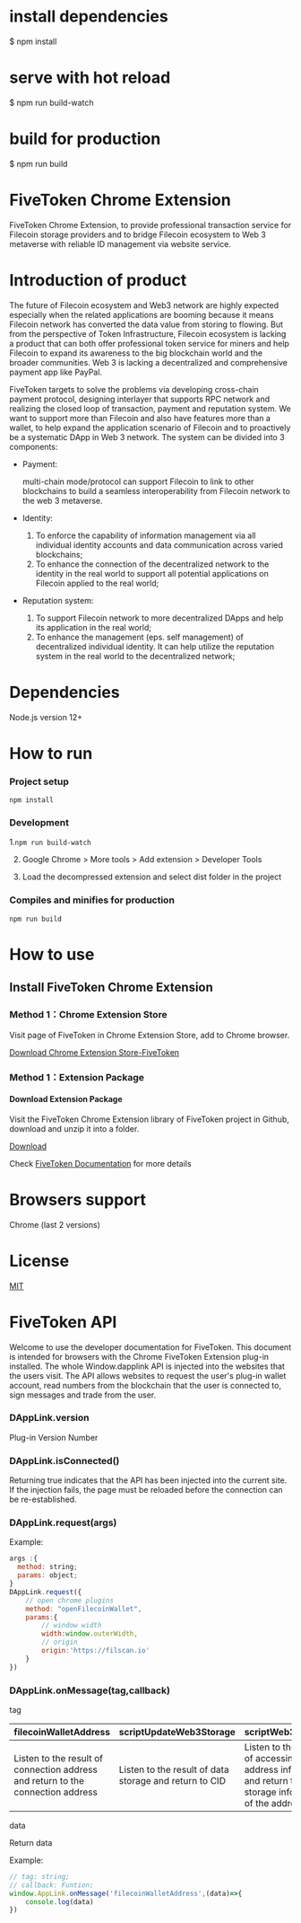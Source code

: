 # install dependencies
$ npm install

# serve with hot reload
$ npm run build-watch

# build for production
$ npm run build


# FiveToken Chrome Extension
FiveToken Chrome Extension, to provide professional transaction service for Filecoin storage providers and to bridge Filecoin ecosystem to Web 3 metaverse with reliable ID management via website service.

# Introduction of  product

The future of Filecoin ecosystem and Web3 network are highly expected especially when the related applications are booming because it means Filecoin network has converted the data value from storing to flowing. But from the perspective of Token Infrastructure, Filecoin ecosystem is lacking a product that can both offer professional token service for miners and help Filecoin to expand its awareness to the big blockchain world and the broader communities. Web 3 is lacking a decentralized and comprehensive payment app like PayPal.

FiveToken targets to solve the problems via developing cross-chain payment protocol, designing interlayer that supports RPC network and realizing the closed loop of transaction, payment and reputation system. We want to support more than Filecoin and also have features more than a wallet, to help expand the application scenario of Filecoin and to proactively be a systematic DApp in Web 3 network. The system can be divided into 3 components:

- Payment: 

  multi-chain mode/protocol can support Filecoin to link to other blockchains to build a seamless interoperability from Filecoin network to the web 3 metaverse.

- Identity:

  1. To enforce the capability of information management via all individual identity accounts and data communication across varied blockchains;
  2. To enhance the connection of the decentralized network to the identity in the real world to support all potential applications on Filecoin applied to the real world;

- Reputation system:
  1. To support Filecoin network to more decentralized DApps and help its application in the real world;
  2. To enhance the management (eps. self management) of decentralized individual identity. It can help utilize the reputation system in the real world to the decentralized network;

# Dependencies
Node.js version 12+

# How to run
### Project setup 

```npm install```

### Development

1.```npm run build-watch```

2. Google Chrome > More tools > Add extension > Developer Tools

3. Load the decompressed extension and select dist folder in the project

### Compiles and minifies for production
```npm run build```

# How to use
## Install FiveToken Chrome Extension

### Method 1：Chrome Extension Store

Visit page of FiveToken in Chrome Extension Store, add to Chrome browser.

[Download Chrome Extension Store-FiveToken](https://chrome.google.com/webstore/detail/fivetoken/mbffiajjodnaglhnplbgmhcbjfiimeol)

### Method 1：Extension Package

#### Download Extension Package

Visit the FiveToken Chrome Extension library of FiveToken project in Github, download and unzip it into a folder.

[Download](https://github.com/FiveToken/FiveToken-Wallet-Chrome-Extension/releases)

Check [FiveToken Documentation](https://docs.fivetoken.io/userguide/filecoinchrome.html#install-fivetoken-chrome-extension) for more details

# Browsers support
Chrome (last 2 versions)

# License
[MIT](https://github.com/FiveToken/FiveToken-Wallet-Chrome-Extension/blob/master/LICENSE)




# FiveToken API
Welcome to use the developer documentation for FiveToken. This document is intended for browsers with the Chrome FiveToken Extension plug-in installed.
The whole Window.dapplink API is injected into the websites that the users visit. The API allows websites to request the user's plug-in wallet account, read numbers from the blockchain that the user is connected to, sign messages and trade from the user.

### DAppLink.version
Plug-in Version Number

### DAppLink.isConnected()
Returning true indicates that the API has been injected into the current site. If the injection fails, the page must be reloaded before the connection can be re-established.

### DAppLink.request(args)
Example:
```js
args :{
  method: string;
  params: object;
}
DAppLink.request({
    // open chrome plugins
    method: "openFilecoinWallet",
    params:{
        // window width
        width:window.outerWidth,
        // origin
        origin:'https://filscan.io'
    }
})
```

### DAppLink.onMessage(tag,callback)
tag

|  filecoinWalletAddress   | scriptUpdateWeb3Storage  | scriptWeb3Storage |
|  ----  | ----  | ----  | 
| Listen to the result of connection address and return to the connection address  | Listen to the result of data storage and return to CID | Listen to the result of accessing address information and return to the storage information of the address |

data

Return data

Example:
``` js
// tag: string;
// callback: Funtion;
window.AppLink.onMessage('filecoinWalletAddress',(data)=>{
    console.log(data)
})
```

